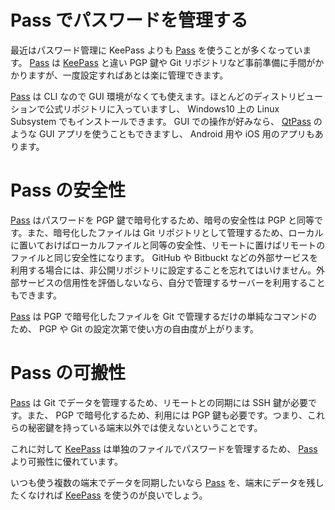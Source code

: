 # Pass でパスワードを管理する

最近はパスワード管理に KeePass よりも [Pass][Pass] を使うことが多くなっています。 [Pass][Pass] は [KeePass][KeePass] と違い PGP 鍵や Git リポジトリなど事前準備に手間がかかりますが、一度設定すればあとは楽に管理できます。

[Pass][Pass] は CLI なので GUI 環境がなくても使えます。ほとんどのディストリビューションで公式リポジトリに入っていますし、 Windows10 上の Linux Subsystem でもインストールできます。 GUI での操作が好みなら、 [QtPass][QtPass] のような GUI アプリを使うこともできますし、 Android 用や iOS 用のアプリもあります。

# Pass の安全性

[Pass][Pass] はパスワードを PGP 鍵で暗号化するため、暗号の安全性は PGP と同等です。また、暗号化したファイルは Git リポジトリとして管理するため、ローカルに置いておけばローカルファイルと同等の安全性、リモートに置けばリモートのファイルと同じ安全性になります。 GitHub や Bitbuckt などの外部サービスを利用する場合には、非公開リポジトリに設定することを忘れてはいけません。外部サービスの信用性を評価しないなら、自分で管理するサーバーを利用することもできます。

[Pass][Pass] は PGP で暗号化したファイルを Git で管理するだけの単純なコマンドのため、 PGP や Git の設定次第で使い方の自由度が上がります。

# Pass の可搬性

[Pass][Pass] は Git でデータを管理するため、リモートとの同期には SSH 鍵が必要です。また、 PGP で暗号化するため、利用には PGP 鍵も必要です。つまり、これらの秘密鍵を持っている端末以外では使えないということです。

これに対して [KeePass][KeePass] は単独のファイルでパスワードを管理するため、 [Pass][Pass] より可搬性に優れています。

いつも使う複数の端末でデータを同期したいなら [Pass][Pass] を、端末にデータを残したくなければ [KeePass][KeePass] を使うのが良いでしょう。

[Pass]:https://www.passwordstore.org/
[KeePass]:./20170112-3.md
[QtPass]:https://qtpass.org/

